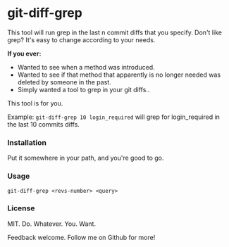 # git-diff-grep

This tool will run grep in the last n commit diffs that you specify.
Don't like grep? It's easy to change according to your needs.

**If you ever:**

* Wanted to see when a method was introduced.
* Wanted to see if that method that apparently is no longer needed was
  deleted by someone in the past.
* Simply wanted a tool to grep in your git diffs..

This tool is for you.

Example: `git-diff-grep 10 login_required` will grep for login_required in the last 10 commits diffs.

### Installation

Put it somewhere in your path, and you're good to go.

### Usage

`git-diff-grep <revs-number> <query>`

### License

MIT. Do. Whatever. You. Want.

Feedback welcome. Follow me on Github for more!
